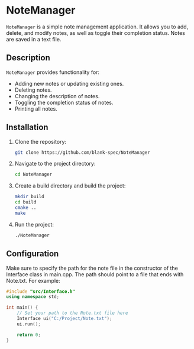 # NoteManager

`NoteManager` is a simple note management application. It allows you to add, delete, and modify notes, as well as toggle their completion status. Notes are saved in a text file.

## Description

`NoteManager` provides functionality for:
- Adding new notes or updating existing ones.
- Deleting notes.
- Changing the description of notes.
- Toggling the completion status of notes.
- Printing all notes.

## Installation

1. Clone the repository:
    ```bash
    git clone https://github.com/blank-spec/NoteManager
    ```

2. Navigate to the project directory:
    ```bash
    cd NoteManager
    ```

3. Create a build directory and build the project:
    ```bash
    mkdir build
    cd build
    cmake ..
    make
    ```

4. Run the project:
    ```bash
    ./NoteManager
    ```

## Configuration

Make sure to specify the path for the note file in the constructor of the Interface class in main.cpp. The path should point to a file that ends with Note.txt. For example:
```cpp
#include "src/Interface.h"
using namespace std;

int main() {
    // Set your path to the Note.txt file here
    Interface ui("C:/Project/Note.txt");
    ui.run();

    return 0;
}


